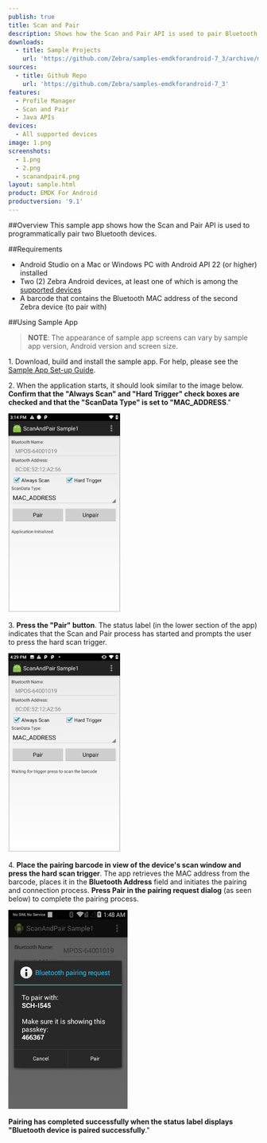```yaml
---
publish: true
title: Scan and Pair
description: Shows how the Scan and Pair API is used to pair Bluetooth devices programmatically.
downloads:
  - title: Sample Projects
    url: 'https://github.com/Zebra/samples-emdkforandroid-7_3/archive/master.zip'
sources:
  - title: Github Repo
    url: 'https://github.com/Zebra/samples-emdkforandroid-7_3'
features:
  - Profile Manager
  - Scan and Pair
  - Java APIs
devices:
  - All supported devices
image: 1.png
screenshots:
  - 1.png
  - 2.png
  - scanandpair4.png
layout: sample.html
product: EMDK For Android
productversion: '9.1'
---
```


##Overview
This sample app shows how the Scan and Pair API is used to programmatically pair two Bluetooth devices.

##Requirements
* Android Studio on a Mac or Windows PC with Android API 22 (or higher) installed
* Two (2) Zebra Android devices, at least one of which is among the [supported devices](../../guide/about/#supporteddevices)
* A barcode that contains the Bluetooth MAC address of the second Zebra device (to pair with)

##Using Sample App

>**NOTE**: The appearance of sample app screens can vary by sample app version, Android version and screen size.

&#49;. Download, build and install the sample app. For help, please see the [Sample App Set-up Guide](/emdk-for-android/9-1/guide/emdksamples_androidstudio). 

&#50;. When the application starts, it should look similar to the image below. **Confirm that the "Always Scan" and "Hard Trigger" check boxes are checked and that the "ScanData Type" is set to "MAC_ADDRESS**."

<!--   ![img](scanandpair1.png)  
 -->   
  <img alt="image" style="height:400px" src="1.png"/>

&#51;. **Press the "Pair" button**. The status label (in the lower section of the app) indicates that the Scan and Pair process has started and prompts the user to press the hard scan trigger.

<!--   ![img](scanandpair3.png)   
 -->
  <img alt="image" style="height:400px" src="2.png"/>

&#52;. **Place the pairing barcode in view of the device's scan window and press the hard scan trigger**. The app retrieves the MAC address from the barcode, places it in the **Bluetooth Address** field and initiates the pairing and connection process. **Press Pair in the pairing request dialog** (as seen below) to complete the pairing process. 

<!--   ![img](scanandpair4.png) 
 -->  <img alt="image" style="height:400px" src="scanandpair4.png"/>

**Pairing has completed successfully when the status label displays "Bluetooth device is paired successfully**."
